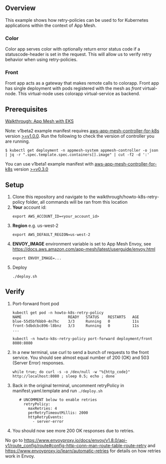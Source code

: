 ## Overview
This example shows how retry-policies can be used to for Kubernetes applications within the context of App Mesh.

### Color
Color app serves color with optionally return error status code if a statuscode-header is set in the request. This will allow us to verify retry behavior when using retry-policies.

### Front
Front app acts as a gateway that makes remote calls to colorapp. Front app has single deployment with pods registered with the mesh as _front_ virtual-node. This virtual-node uses colorapp virtual-service as backend.

## Prerequisites
[Walkthrough: App Mesh with EKS](../eks/)

Note: v1beta2 example manifest requires [aws-app-mesh-controller-for-k8s](https://github.com/aws/aws-app-mesh-controller-for-k8s) version [>=v1.0.0](https://github.com/aws/aws-app-mesh-controller-for-k8s/blob/master/CHANGELOG.md). Run the following to check the version of controller you are running.
```
$ kubectl get deployment -n appmesh-system appmesh-controller -o json  | jq -r ".spec.template.spec.containers[].image" | cut -f2 -d ':'
```

You can use v1beta1 example manifest with [aws-app-mesh-controller-for-k8s](https://github.com/aws/aws-app-mesh-controller-for-k8s) version [>=v0.3.0](https://github.com/aws/aws-app-mesh-controller-for-k8s/blob/master/CHANGELOG.md#v030)

## Setup

1. Clone this repository and navigate to the walkthrough/howto-k8s-retry-policy folder, all commands will be ran from this location
2. **Your** account id:
    ```
    export AWS_ACCOUNT_ID=<your_account_id>
    ```
3. **Region** e.g. us-west-2
    ```
    export AWS_DEFAULT_REGION=us-west-2
    ```
4. **ENVOY_IMAGE** environment variable is set to App Mesh Envoy, see https://docs.aws.amazon.com/app-mesh/latest/userguide/envoy.html
    ```
    export ENVOY_IMAGE=...
    ```
5. Deploy
    ```.
    ./deploy.sh
    ```

## Verify
1. Port-forward front pod
   ```
   kubectl get pod -n howto-k8s-retry-policy
   NAME                     READY   STATUS    RESTARTS   AGE
   blue-55d5bf6bb9-4n7hc    3/3     Running   0          11s
   front-5dbdcbc896-l8bnz   3/3     Running   0          11s
   ...

   kubectl -n howto-k8s-retry-policy port-forward deployment/front 8080:8080
   ```

2. In a new terminal, use curl to send a bunch of requests to the front service. You should see almost equal number of 200 (OK) and 503 (Server Error) responses.
    ```
    while true; do curl -s -o /dev/null -w "%{http_code}" http://localhost:8080 ; sleep 0.5; echo ; done
    ```

3. Back in the original terminal, uncomment retryPolicy in manifest.yaml.template and run `./deploy.sh`
   ```
      # UNCOMMENT below to enable retries
        retryPolicy:
          maxRetries: 4
          perRetryTimeoutMillis: 2000
          httpRetryEvents:
            - server-error
   ```

4. You should now see more 200 OK responses due to retries.

No go to https://www.envoyproxy.io/docs/envoy/v1.8.0/api-v1/route_config/route#config-http-conn-man-route-table-route-retry and https://www.envoyproxy.io/learn/automatic-retries for details on how retries work in Envoy.
